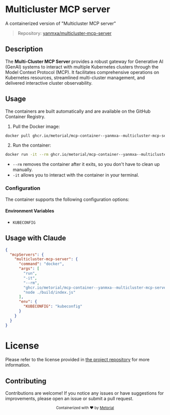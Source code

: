 
# Multicluster MCP server

A containerized version of "Multicluster MCP server"

> Repository: [yanmxa/multicluster-mcp-server](https://github.com/yanmxa/multicluster-mcp-server)

## Description

The **Multi-Cluster MCP Server** provides a robust gateway for Generative AI (GenAI) systems to interact with multiple Kubernetes clusters through the Model Context Protocol (MCP). It facilitates comprehensive operations on Kubernetes resources, streamlined multi-cluster management, and delivered interactive cluster observability.


## Usage

The containers are built automatically and are available on the GitHub Container Registry.

1. Pull the Docker image:

```bash
docker pull ghcr.io/metorial/mcp-container--yanmxa--multicluster-mcp-server--multicluster-mcp-server
```

2. Run the container:

```bash
docker run -it --rm ghcr.io/metorial/mcp-container--yanmxa--multicluster-mcp-server--multicluster-mcp-server 
```

- `--rm` removes the container after it exits, so you don't have to clean up manually.
- `-it` allows you to interact with the container in your terminal.


### Configuration

The container supports the following configuration options:




#### Environment Variables

- `KUBECONFIG`




## Usage with Claude

```json
{
  "mcpServers": {
    "multicluster-mcp-server": {
      "command": "docker",
      "args": [
        "run",
        "-it",
        "--rm",
        "ghcr.io/metorial/mcp-container--yanmxa--multicluster-mcp-server--multicluster-mcp-server",
        "node ./build/index.js"
      ],
      "env": {
        "KUBECONFIG": "kubeconfig"
      }
    }
  }
}
```

# License

Please refer to the license provided in [the project repository](https://github.com/yanmxa/multicluster-mcp-server) for more information.

## Contributing

Contributions are welcome! If you notice any issues or have suggestions for improvements, please open an issue or submit a pull request.

<div align="center">
  <sub>Containerized with ❤️ by <a href="https://metorial.com">Metorial</a></sub>
</div>
  